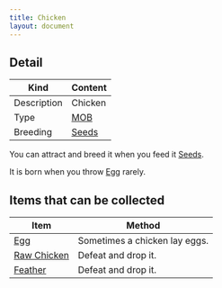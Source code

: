 ```yaml
---
title: Chicken
layout: document
---
```

## Detail

|Kind|Content|
|---|---|
|Description|Chicken|
|Type|[MOB](MOB)|
|Breeding|[Seeds](Seeds)|

You can attract and breed it when you feed it [Seeds](Seeds).

It is born when you throw [Egg](Egg) rarely.

## Items that can be collected

|Item|Method|
|---|---|
|[Egg](Egg)|Sometimes a chicken lay eggs.|
|[Raw Chicken](Raw_Chicken)|Defeat and drop it.|
|[Feather](Feather)|Defeat and drop it.|
